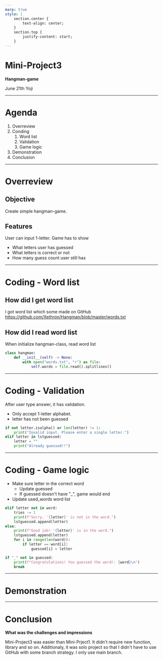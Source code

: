 ```yaml
---
marp: true
style: |
    section.center {
        text-align: center;
    }
    section.top {
        justify-content: start;
    }
---
```


<!-- _class: center -->

# Mini-Project3
**Hangman-game**

June 21th
Yoji

--- 

# Agenda


1. Overreview
2. Conding
   1. Word list
   2. Validation
   3. Game logic
3. Demonstration
4. Conclusion

---

# Overreview

## Objective

Create simple hangman-game.

## Features

User can input 1-letter.
Game has to show
- What letters user has guessed
- What letters is correct or not
- How many guess count user still has

---

# Coding - Word list

## How did I get word list

I got word list which some made on GitHub
https://github.com/Xethron/Hangman/blob/master/words.txt

## How did I read word list

When initialize hangman-class, read word list
```python
class hangman:
    def __init__(self) -> None:
        with open("words.txt", "r") as file:
            self.words = file.read().splitlines()
```

---

# Coding - Validation 

After user type answer, it has validation.
- Only accept 1-letter alphabet.
- letter has not been guessed
```python
if not letter.isalpha() or len(letter) != 1:
    print("Invalid input. Please enter a single letter.")
elif letter in lstguessed:
    letter = ""
    print("Already guessed!!")
```

---

# Coding - Game logic

- Make sure letter in the correct word
   - Update guessed
   - If guessed doesn't have "_", game would end
- Update used_words word list
```python
elif letter not in word:
    tries -= 1
    print(f"Sorry, '{letter}' is not in the word.")
    lstguessed.append(letter)
else:
    print(f"Good job! '{letter}' is in the word.")
    lstguessed.append(letter)
    for i in range(len(word)):
        if letter == word[i]:
            guessed[i] = letter

if "_" not in guessed:
    print(f"Congratulations! You guessed the word!: {word}\n")
    break
```

---


# Demonstration

---

# Conclusion

**What was the challenges and impressions**

Mini-Project3 was easier than Mini-Prject1. It didn't require new function, library and so on. Additionaly, it was solo project so that I didn't have to use GitHub with some branch strategy. I only use main branch.